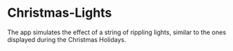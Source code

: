 # Christmas-Lights
The app simulates the effect of a string of rippling lights, similar to the ones displayed during the Christmas Holidays.

